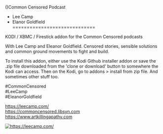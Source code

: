 ()Common Censored Podcast<br>
- Lee Camp<br>
- Elanor Goldfield<br>
=============================

KODI / XBMC / Firestick addon for the Common Censored podcasts

With Lee Camp and Eleanor Goldfield.
Censored stories, sensible solutions and common ground movements to fight and build.

To install this addon, either use the Kodi Github installer addon or save the .zip file downloaded from the 'clone or download' button to somewhere the Kodi can access. Then on the Kodi, go to addons > install from zip file.
And sometimes other stuff too.

#CommonCensored<br>
#LeeCamp<br>
#EleanorGoldfield<br>

https://leecamp.com/<br>
https://commoncensored.libsyn.com<br>
https://www.artkillingapathy.com<br>

<a href="https://leecamp.com/"><img src="https://secureimg.stitcher.com/feedimagesplain328/181389.jpg" alt="https://leecamp.com/">
